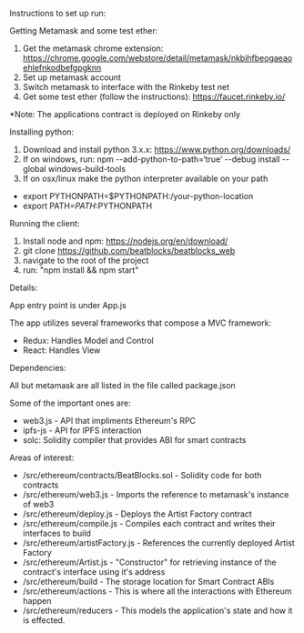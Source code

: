 Instructions to set up run:

Getting Metamask and some test ether:

1. Get the metamask chrome extension: https://chrome.google.com/webstore/detail/metamask/nkbihfbeogaeaoehlefnkodbefgpgknn
2. Set up metamask account
3. Switch metamask to interface with the Rinkeby test net
4. Get some test ether (follow the instructions): https://faucet.rinkeby.io/

*Note: The applications contract is deployed on Rinkeby only

Installing python:

1. Download and install python 3.x.x: https://www.python.org/downloads/
2. If on windows, run: npm --add-python-to-path=‘true’ --debug install --global windows-build-tools
3. If on osx/linux make the python interpreter available on your path
 - export PYTHONPATH=$PYTHONPATH:/your-python-location
 - export PATH=$PATH:$PYTHONPATH

Running the client:

1. Install node and npm: https://nodejs.org/en/download/
2. git clone https://github.com/beatblocks/beatblocks_web
3. navigate to the root of the project
4. run: "npm install && npm start"

Details:

App entry point is under App.js

The app utilizes several frameworks that compose a MVC framework:

- Redux: Handles Model and Control
- React: Handles View

Dependencies:

All but metamask are all listed in the file called package.json

Some of the important ones are:
- web3.js - API that impliments Ethereum's RPC
- ipfs-js - API for IPFS interaction
- solc: Solidity compiler that provides ABI for smart contracts
    
Areas of interest:

- /src/ethereum/contracts/BeatBlocks.sol - Solidity code for both contracts
- /src/ethereum/web3.js - Imports the reference to metamask's instance of web3
- /src/ethereum/deploy.js - Deploys the Artist Factory contract
- /src/ethereum/compile.js - Compiles each contract and writes their interfaces to build
- /src/ethereum/artistFactory.js - References the currently deployed Artist Factory
- /src/ethereum/Artist.js - "Constructor" for retrieving instance of the contract's interface using it's address
- /src/ethereum/build - The storage location for Smart Contract ABIs
- /src/ethereum/actions - This is where all the interactions with Ethereum happen
- /src/ethereum/reducers - This models the application's state and how it is effected.

